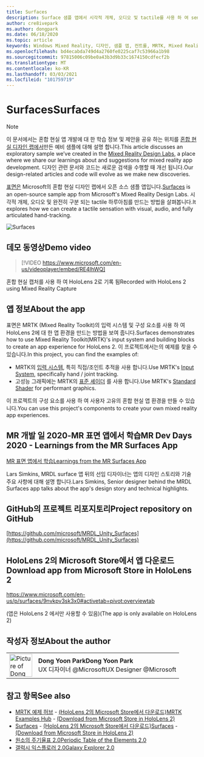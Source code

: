 ```yaml
---
title: Surfaces
description: Surface 샘플 앱에서 시각적 개체, 오디오 및 tactile를 사용 하 여 sensations를 만드는 방법에 대해 알아봅니다.
author: cre8ivepark
ms.author: dongpark
ms.date: 06/18/2020
ms.topic: article
keywords: Windows Mixed Reality, 디자인, 샘플 앱, 컨트롤, MRTK, Mixed Reality Toolkit, Unity, 샘플 앱, 예제 앱, 오픈 소스, Microsoft Store, HoloLens, 혼합 현실 헤드셋, windows Mixed Reality 헤드셋, 가상 현실 헤드셋
ms.openlocfilehash: bd4ecabda749d4a2760fe0225caf7c53966a1b98
ms.sourcegitcommit: 97815006c09be0a43b3d9b33c1674150cdfecf2b
ms.translationtype: MT
ms.contentlocale: ko-KR
ms.lasthandoff: 03/03/2021
ms.locfileid: "101759719"
---
```

# <a name="surfaces"></a><span data-ttu-id="2559c-104">Surfaces</span><span class="sxs-lookup"><span data-stu-id="2559c-104">Surfaces</span></span>

>[!NOTE]
><span data-ttu-id="2559c-105">이 문서에서는 혼합 현실 앱 개발에 대 한 학습 정보 및 제안을 공유 하는 위치를 [혼합 현실 디자인 랩에서](https://github.com/Microsoft/MRDesignLabs_Unity)만든 예비 샘플에 대해 설명 합니다.</span><span class="sxs-lookup"><span data-stu-id="2559c-105">This article discusses an exploratory sample we’ve created in the [Mixed Reality Design Labs](https://github.com/Microsoft/MRDesignLabs_Unity), a place where we share our learnings about and suggestions for mixed reality app development.</span></span> <span data-ttu-id="2559c-106">디자인 관련 문서와 코드는 새로운 검색을 수행할 때 개선 됩니다.</span><span class="sxs-lookup"><span data-stu-id="2559c-106">Our design-related articles and code will evolve as we make new discoveries.</span></span>

<span data-ttu-id="2559c-107">[표면은](https://github.com/microsoft/MRDL_Unity_Surfaces)  Microsoft의 혼합 현실 디자인 랩에서 오픈 소스 샘플 앱입니다.</span><span class="sxs-lookup"><span data-stu-id="2559c-107">[Surfaces](https://github.com/microsoft/MRDL_Unity_Surfaces)  is an open-source sample app from Microsoft's Mixed Reality Design Labs.</span></span> <span data-ttu-id="2559c-108">시각적 개체, 오디오 및 완전히 구분 되는 tactile 하루아침를 만드는 방법을 살펴봅니다.</span><span class="sxs-lookup"><span data-stu-id="2559c-108">It explores how we can create a tactile sensation with visual, audio, and fully articulated hand-tracking.</span></span>

![Surfaces](images/MRDL_Surfaces_1.jpg)

## <a name="demo-video"></a><span data-ttu-id="2559c-110">데모 동영상</span><span class="sxs-lookup"><span data-stu-id="2559c-110">Demo video</span></span> 

> [!VIDEO https://www.microsoft.com/en-us/videoplayer/embed/RE4IhWQ]

<span data-ttu-id="2559c-111">혼합 현실 캡처를 사용 하 여 HoloLens 2로 기록 됨</span><span class="sxs-lookup"><span data-stu-id="2559c-111">Recorded with HoloLens 2 using Mixed Reality Capture</span></span>

## <a name="about-the-app"></a><span data-ttu-id="2559c-112">앱 정보</span><span class="sxs-lookup"><span data-stu-id="2559c-112">About the app</span></span>

<span data-ttu-id="2559c-113">표면은 MRTK (Mixed Reality Toolkit)의 입력 시스템 및 구성 요소를 사용 하 여 HoloLens 2에 대 한 앱 환경을 만드는 방법을 보여 줍니다.</span><span class="sxs-lookup"><span data-stu-id="2559c-113">Surfaces demonstrates how to use Mixed Reality Toolkit(MRTK)'s input system and building blocks to create an app experience for HoloLens 2.</span></span> <span data-ttu-id="2559c-114">이 프로젝트에서는의 예제를 찾을 수 있습니다.</span><span class="sxs-lookup"><span data-stu-id="2559c-114">In this project, you can find the examples of:</span></span>
- <span data-ttu-id="2559c-115">MRTK의 [입력 시스템](https://docs.microsoft.com/windows/mixed-reality/mrtk-docs/features/input/overview.md), 특히 직접/조인트 추적을 사용 합니다.</span><span class="sxs-lookup"><span data-stu-id="2559c-115">Use MRTK's [Input System](https://docs.microsoft.com/windows/mixed-reality/mrtk-docs/features/input/overview.md), specifically hand / joint tracking.</span></span>
- <span data-ttu-id="2559c-116">고성능 그래픽에는 MRTK의 [표준 셰이더](https://docs.microsoft.com/windows/mixed-reality/mrtk-docs/configuration/mrtk-standard-shader.md) 를 사용 합니다.</span><span class="sxs-lookup"><span data-stu-id="2559c-116">Use MRTK's [Standard Shader](https://docs.microsoft.com/windows/mixed-reality/mrtk-docs/configuration/mrtk-standard-shader.md) for performant graphics.</span></span>

<span data-ttu-id="2559c-117">이 프로젝트의 구성 요소를 사용 하 여 사용자 고유의 혼합 현실 앱 환경을 만들 수 있습니다.</span><span class="sxs-lookup"><span data-stu-id="2559c-117">You can use this project's components to create your own mixed reality app experiences.</span></span>

## <a name="mr-dev-days-2020---learnings-from-the-mr-surfaces-app"></a><span data-ttu-id="2559c-118">MR 개발 일 2020-MR 표면 앱에서 학습</span><span class="sxs-lookup"><span data-stu-id="2559c-118">MR Dev Days 2020 - Learnings from the MR Surfaces App</span></span>

[<span data-ttu-id="2559c-119">MR 표면 앱에서 학습</span><span class="sxs-lookup"><span data-stu-id="2559c-119">Learnings from the MR Surfaces App</span></span>](https://channel9.msdn.com/Shows/Docs-Mixed-Reality/Learnings-from-the-MR-Surfaces-App)

<span data-ttu-id="2559c-120">Lars Simkins, MRDL surface 앱 뒤의 선임 디자이너는 앱의 디자인 스토리와 기술 주요 사항에 대해 설명 합니다.</span><span class="sxs-lookup"><span data-stu-id="2559c-120">Lars Simkins, Senior designer behind the MRDL Surfaces app talks about the app's design story and technical highlights.</span></span>

## <a name="project-repository-on-github"></a><span data-ttu-id="2559c-121">GitHub의 프로젝트 리포지토리</span><span class="sxs-lookup"><span data-stu-id="2559c-121">Project repository on GitHub</span></span>

[https://github.com/microsoft/MRDL_Unity_Surfaces](https://github.com/microsoft/MRDL_Unity_Surfaces)

## <a name="download-app-from-microsoft-store-in-hololens-2"></a><span data-ttu-id="2559c-122">HoloLens 2의 Microsoft Store에서 앱 다운로드</span><span class="sxs-lookup"><span data-stu-id="2559c-122">Download app from Microsoft Store in HoloLens 2</span></span>

https://www.microsoft.com/en-us/p/surfaces/9nvkpv3sk3x0#activetab=pivot:overviewtab

<span data-ttu-id="2559c-123">(앱은 HoloLens 2 에서만 사용할 수 있음)</span><span class="sxs-lookup"><span data-stu-id="2559c-123">(The app is only available on HoloLens 2)</span></span>

## <a name="about-the-author"></a><span data-ttu-id="2559c-124">작성자 정보</span><span class="sxs-lookup"><span data-stu-id="2559c-124">About the author</span></span>

<table style="border-collapse:collapse" padding-left="0px">
<tr>
<td style="border-style: none" width="60px"><img alt="Picture of Dong Yoon Park" width="60" height="60" src="images/dongyoonpark.jpg"></td>
<td style="border-style: none"><span data-ttu-id="2559c-125"><b>Dong Yoon Park</b></span><span class="sxs-lookup"><span data-stu-id="2559c-125"><b>Dong Yoon Park</b></span></span><br><span data-ttu-id="2559c-126">UX 디자이너 @Microsoft</span><span class="sxs-lookup"><span data-stu-id="2559c-126">UX Designer @Microsoft</span></span></td>
</tr>
</table>

## <a name="see-also"></a><span data-ttu-id="2559c-127">참고 항목</span><span class="sxs-lookup"><span data-stu-id="2559c-127">See also</span></span>

* <span data-ttu-id="2559c-128">[MRTK 예제 허브](https://docs.microsoft.com/windows/mixed-reality/mrtk-docs/features/example-scenes/example-hub.md) - [(HoloLens 2의 Microsoft Store에서 다운로드)](https://www.microsoft.com/en-us/p/mrtk-examples-hub/9mv8c39l2sj4)</span><span class="sxs-lookup"><span data-stu-id="2559c-128">[MRTK Examples Hub](https://docs.microsoft.com/windows/mixed-reality/mrtk-docs/features/example-scenes/example-hub.md) - [(Download from Microsoft Store in HoloLens 2)](https://www.microsoft.com/en-us/p/mrtk-examples-hub/9mv8c39l2sj4)</span></span>
* <span data-ttu-id="2559c-129">[Surfaces](sampleapp-surfaces.md) - [(HoloLens 2의 Microsoft Store에서 다운로드)](https://www.microsoft.com/en-us/p/surfaces/9nvkpv3sk3x0)</span><span class="sxs-lookup"><span data-stu-id="2559c-129">[Surfaces](sampleapp-surfaces.md) - [(Download from Microsoft Store in HoloLens 2)](https://www.microsoft.com/en-us/p/surfaces/9nvkpv3sk3x0)</span></span>
* [<span data-ttu-id="2559c-130">원소의 주기율표 2.0</span><span class="sxs-lookup"><span data-stu-id="2559c-130">Periodic Table of the Elements 2.0</span></span>](https://medium.com/@dongyoonpark/bringing-the-periodic-table-of-the-elements-app-to-hololens-2-with-mrtk-v2-a6e3d8362158)
* [<span data-ttu-id="2559c-131">갤럭시 익스플로러 2.0</span><span class="sxs-lookup"><span data-stu-id="2559c-131">Galaxy Explorer 2.0</span></span>](galaxy-explorer-update.md)
